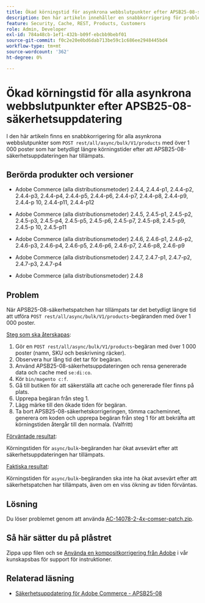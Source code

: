 ```yaml
---
title: Ökad körningstid för asynkrona webbslutpunkter efter APSB25-08-säkerhetsuppdatering
description: Den här artikeln innehåller en snabbkorrigering för problemet där POST rest/all/async/bulk/V1/products begär in 1000+ poster får en avsevärt ökad körningstid efter att APSB25-08-säkerhetsuppdateringen har tillämpats.
feature: Security, Cache, REST, Products, Customers
role: Admin, Developer
exl-id: 784a48cb-1ef1-432b-b09f-ebcbb9bebf01
source-git-commit: f0c2e20e0bd6dab713be59c1c686ee2948445bd4
workflow-type: tm+mt
source-wordcount: '362'
ht-degree: 0%

---
```


# Ökad körningstid för alla asynkrona webbslutpunkter efter APSB25-08-säkerhetsuppdatering

I den här artikeln finns en snabbkorrigering för alla asynkrona webbslutpunkter som `POST rest/all/async/bulk/V1/products` med över 1 000 poster som har betydligt längre körningstider efter att APSB25-08-säkerhetsuppdateringen har tillämpats.

## Berörda produkter och versioner

* Adobe Commerce (alla distributionsmetoder) 2.4.4, 2.4.4-p1, 2.4.4-p2, 2.4.4-p3, 2.4.4-p4, 2.4.4-p5, 2.4.4-p6, 2.4.4-p7, 2.4.4-p8, 2.4.4-p9, 2.4.4-p 10, 2.4.4-p11, 2.4.4-p12

* Adobe Commerce (alla distributionsmetoder) 2.4.5, 2.4.5-p1, 2.4.5-p2, 2.4.5-p3, 2.4.5-p4, 2.4.5-p5, 2.4.5-p6, 2.4.5-p7, 2.4.5-p8, 2.4.5-p9, 2.4.5-p 10, 2.4.5-p11

* Adobe Commerce (alla distributionsmetoder) 2.4.6, 2.4.6-p1, 2.4.6-p2, 2.4.6-p3, 2.4.6-p4, 2.4.6-p5, 2.4.6-p6, 2.4.6-p7, 2.4.6-p8, 2.4.6-p9

* Adobe Commerce (alla distributionsmetoder) 2.4.7, 2.4.7-p1, 2.4.7-p2, 2.4.7-p3, 2.4.7-p4

* Adobe Commerce (alla distributionsmetoder) 2.4.8

## Problem

När APSB25-08-säkerhetspatchen har tillämpats tar det betydligt längre tid att utföra `POST rest/all/async/bulk/V1/products`-begäranden med över 1 000 poster.

<u>Steg som ska återskapas</u>:

1. Gör en `POST rest/all/async/bulk/V1/products`-begäran med över 1 000 poster (namn, SKU och beskrivning räcker).
1. Observera hur lång tid det tar för begäran.
1. Använd APSB25-08-säkerhetsuppdateringen och rensa genererade data och cache med `se:di:co`.
1. Kör `bin/magento c:f`.
1. Gå till butiken för att säkerställa att cache och genererade filer finns på plats.
1. Upprepa begäran från steg 1.
1. Lägg märke till den ökade tiden för begäran.
1. Ta bort APSB25-08-säkerhetskorrigeringen, tömma cacheminnet, generera om koden och upprepa begäran från steg 1 för att bekräfta att körningstiden återgår till den normala. (Valfritt)

<u>Förväntade resultat</u>:

Körningstiden för `async/bulk`-begäranden har ökat avsevärt efter att säkerhetsuppdateringen har tillämpats.

<u>Faktiska resultat</u>:

Körningstiden för `async/bulk`-begäranden ska inte ha ökat avsevärt efter att säkerhetspatchen har tillämpats, även om en viss ökning av tiden förväntas.

## Lösning

Du löser problemet genom att använda [AC-14078-2-4x-comser-patch.zip](assets/AC-14078-2-4x-composer-patch.zip).

## Så här sätter du på plåstret

Zippa upp filen och se [Använda en kompositkorrigering från Adobe](https://experienceleague.adobe.com/docs/commerce-knowledge-base/kb/how-to/how-to-apply-a-composer-patch-provided-by-magento.html) i vår kunskapsbas för support för instruktioner.

## Relaterad läsning

* [Säkerhetsuppdatering för Adobe Commerce - APSB25-08](https://experienceleague.adobe.com/en/docs/experience-cloud-kcs/kbarticles/ka-27149)

